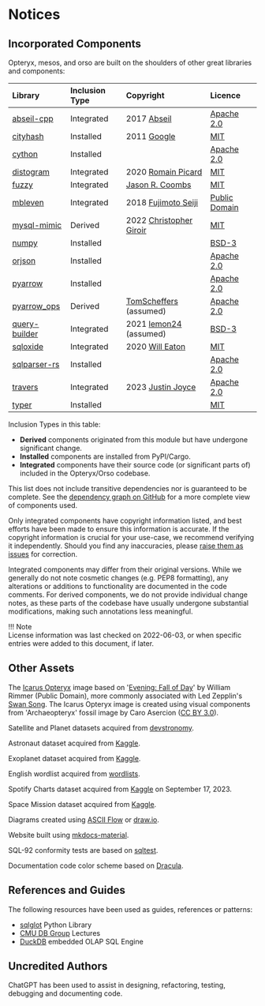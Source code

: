 # Notices

## Incorporated Components

Opteryx, mesos, and orso are built on the shoulders of other great libraries and components:

Library           | Inclusion Type    | Copyright            | Licence   
:---------------- | :---------------- | :------------------- | :--------------- 
[abseil-cpp](https://github.com/abseil/abseil-cpp)         | Integrated | 2017 [Abseil](https://abseil.io/#) | [Apache 2.0](https://github.com/abseil/abseil-cpp/blob/master/LICENSE)
[cityhash](https://github.com/google/cityhash)             | Installed  | 2011 [Google](https://github.com/google) | [MIT](https://github.com/google/cityhash/blob/master/COPYING)  
[cython](https://github.com/cython/cython)                 | Installed   |  | [Apache 2.0](https://github.com/cython/cython/blob/master/LICENSE.txt)
[distogram](https://github.com/maki-nage/distogram)        | Integrated  | 2020 [Romain Picard](https://github.com/MainRo) | [MIT](https://github.com/maki-nage/distogram/blob/master/LICENSE.txt)
[fuzzy](https://github.com/yougov/fuzzy)                   | Integrated  | [Jason R. Coombs](https://github.com/jaraco) | [MIT](https://github.com/yougov/fuzzy/blob/master/LICENSE)
[mbleven](https://github.com/fujimotos/mbleven)            | Integrated  | 2018 [Fujimoto Seiji](https://github.com/fujimotos) | [Public Domain](https://github.com/fujimotos/mbleven/blob/master/LICENSE)
[mysql-mimic](https://github.com/kelsin/mysql-mimic)       | Derived     | 2022 [Christopher Giroir](https://github.com/kelsin) | [MIT](https://github.com/kelsin/mysql-mimic/blob/main/LICENSE)
[numpy](https://github.com/numpy/numpy)                    | Installed   |  | [BSD-3](https://github.com/numpy/numpy/blob/main/LICENSE.txt)
[orjson](https://github.com/ijl/orjson)                    | Installed   |  | [Apache 2.0](https://github.com/ijl/orjson/blob/master/LICENSE-APACHE)
[pyarrow](https://github.com/apache/arrow/)                | Installed   |  | [Apache 2.0](https://github.com/apache/arrow/blob/master/LICENSE.txt)
[pyarrow_ops](https://github.com/TomScheffers/pyarrow_ops) | Derived  | [TomScheffers](https://github.com/TomScheffers) (assumed) | [Apache 2.0](https://github.com/TomScheffers/pyarrow_ops/blob/main/LICENSE)
[query-builder](https://death.andgravity.com/query-builder-how) | Integrated | 2021 [lemon24](https://github.com/lemon24) (assumed) | [BSD-3](https://github.com/lemon24/reader/blob/15121f667a6f2e388f0072a3fcd715f533883899/LICENSE)
[sqloxide](https://github.com/wseaton/sqloxide)            | Integrated  | 2020 [Will Eaton](https://github.com/wseaton) | [MIT](https://github.com/wseaton/sqloxide/blob/master/LICENSE)
[sqlparser-rs](https://github.com/sqlparser-rs/sqlparser-rs) | Installed |  | [Apache 2.0](https://github.com/sqlparser-rs/sqlparser-rs/blob/main/LICENSE.TXT)
[travers](https://github.com/joocer/travers)               | Integrated  | 2023 [Justin Joyce](https://github.com/joocer)  | [Apache 2.0](https://github.com/joocer/travers/blob/main/LICENSE)
[typer](https://github.com/tiangolo/typer)                 | Installed   |   | [MIT](https://github.com/tiangolo/typer/blob/master/LICENSE)

Inclusion Types in this table:

- **Derived** components originated from this module but have undergone significant change.  
- **Installed** components are installed from PyPI/Cargo.  
- **Integrated** components have their source code (or significant parts of) included in the Opteryx/Orso codebase.  

This list does not include transitive dependencies nor is guaranteed to be complete. See the [dependency graph on GitHub](https://github.com/mabel-dev/opteryx/network/dependencies) for a more complete view of components used.

Only integrated components have copyright information listed, and best efforts have been made to ensure this information is accurate. If the copyright information is crucial for your use-case, we recommend verifying it independently. Should you find any inaccuracies, please [raise them as issues](https://github.com/mabel-dev/opteryx/issues/new?assignees=joocer&labels=Bug+%F0%9F%AA%B2&template=bug_report.md&title=%F0%9F%AA%B2) for correction. 

Integrated components may differ from their original versions. While we generally do not note cosmetic changes (e.g. PEP8 formatting), any alterations or additions to functionality are documented in the code comments. For derived components, we do not provide individual change notes, as these parts of the codebase have usually undergone substantial modifications, making such annotations less meaningful.

!!! Note   
    License information was last checked on 2022-06-03, or when specific entries were added to this document, if later.

## Other Assets

The [Icarus Opteryx](../../icarus-opteryx.png) image based on '[Evening: Fall of Day](https://collections.mfa.org/objects/30905)' by William Rimmer (Public Domain), more commonly associated with Led Zepplin's [Swan Song](https://en.wikipedia.org/wiki/Swan_Song_Records). The Icarus Opteryx image is created using visual components from 'Archaeopteryx' fossil image by Caro Asercion ([CC BY 3.0](https://github.com/game-icons/icons/blob/master/license.txt)).

Satellite and Planet datasets acquired from [devstronomy](https://github.com/devstronomy/nasa-data-scraper/tree/f610e541a053f05e26573570604aed50b358cc43/data/json).

Astronaut dataset acquired from [Kaggle](https://www.kaggle.com/nasa/astronaut-yearbook).

Exoplanet dataset acquired from [Kaggle](https://www.kaggle.com/datasets/nasa/kepler-exoplanet-search-results).

English wordlist acquired from [wordlists](https://github.com/kkrypt0nn/wordlists).

Spotify Charts dataset acquired from [Kaggle](https://www.kaggle.com/datasets/dhruvildave/spotify-charts) on September 17, 2023.

Space Mission dataset acquired from [Kaggle](https://www.kaggle.com/datasets/agirlcoding/all-space-missions-from-1957).

Diagrams created using [ASCII Flow](https://asciiflow.com/) or [draw.io](https://github.com/jgraph/drawio).

Website built using [mkdocs-material](https://github.com/squidfunk/mkdocs-material).

SQL-92 conformity tests are based on [sqltest](https://github.com/elliotchance/sqltest).

Documentation code color scheme based on [Dracula](https://draculatheme.com/).

## References and Guides

The following resources have been used as guides, references or patterns:

- [sqlglot](https://github.com/tobymao/sqlglot) Python Library
- [CMU DB Group](https://www.youtube.com/c/CMUDatabaseGroup) Lectures
- [DuckDB](https://duckdb.org/) embedded OLAP SQL Engine

## Uncredited Authors

ChatGPT has been used to assist in designing, refactoring, testing, debugging and documenting code.
